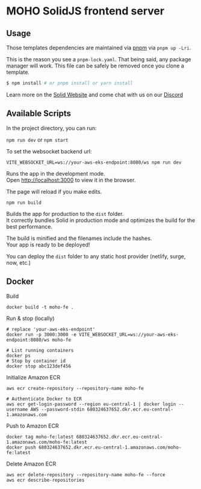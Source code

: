 # MOHO SolidJS frontend server

## Usage

Those templates dependencies are maintained via [pnpm](https://pnpm.io) via `pnpm up -Lri`.

This is the reason you see a `pnpm-lock.yaml`. That being said, any package manager will work. This file can be safely be removed once you clone a template.

```bash
$ npm install # or pnpm install or yarn install
```

Learn more on the [Solid Website](https://solidjs.com) and come chat with us on our [Discord](https://discord.com/invite/solidjs)

## Available Scripts

In the project directory, you can run:

`npm run dev` or `npm start`

To set the websocket backend url:

`VITE_WEBSOCKET_URL=ws://your-aws-eks-endpoint:8080/ws npm run dev`

Runs the app in the development mode.<br>
Open [http://localhost:3000](http://localhost:3000) to view it in the browser.

The page will reload if you make edits.<br>

`npm run build`

Builds the app for production to the `dist` folder.<br>
It correctly bundles Solid in production mode and optimizes the build for the best performance.

The build is minified and the filenames include the hashes.<br>
Your app is ready to be deployed!

You can deploy the `dist` folder to any static host provider (netlify, surge, now, etc.)

## Docker

Build

```
docker build -t moho-fe .
```

Run & stop (locally)

```
# replace 'your-aws-eks-endpoint'
docker run -p 3000:3000 -e VITE_WEBSOCKET_URL=ws://your-aws-eks-endpoint:8080/ws moho-fe

# List running containers
docker ps
# Stop by container id
docker stop abc123def456
```

Initialize Amazon ECR

```
aws ecr create-repository --repository-name moho-fe

# Authenticate Docker to ECR
aws ecr get-login-password --region eu-central-1 | docker login --username AWS --password-stdin 680324637652.dkr.ecr.eu-central-1.amazonaws.com
```

Push to Amazon ECR

```
docker tag moho-fe:latest 680324637652.dkr.ecr.eu-central-1.amazonaws.com/moho-fe:latest
docker push 680324637652.dkr.ecr.eu-central-1.amazonaws.com/moho-fe:latest
```

Delete Amazon ECR

```
aws ecr delete-repository --repository-name moho-fe --force
aws ecr describe-repositories
```
